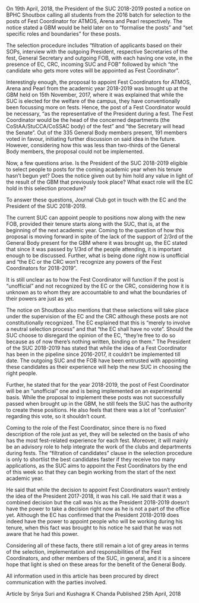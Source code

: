
On 19th April, 2018, the President of the SUC 2018-2019 posted a
notice on BPHC Shoutbox calling all students from the 2016 batch for
selection to the posts of Fest Coordinator for ATMOS, Arena and Pearl
respectively. The notice stated a GBM would be held later on to
“formalise the posts” and “set specific roles and boundaries” for these
posts.


The selection procedure includes “filtration of applicants based on
their SOPs, interview with the outgoing President, respective
Secretaries of the fest, General Secretary and outgoing FOB, with each
having one vote, in the presence of EC, CRC, incoming SUC and FOB”
followed by which “the candidate who gets more votes will be appointed
as Fest Coordinator”.


Interestingly enough, the proposal to appoint Fest Coordinators for
ATMOS, Arena and Pearl from the academic year 2018-2019 was brought up
at the GBM held on 15th November, 2017, where it was explained that
while the SUC is elected for the welfare of the campus, they have
conventionally been focussing more on fests. Hence, the post of a Fest
Coordinator would be necessary, “as the representative of the President
during a fest. The Fest Coordinator would be the head of the concerned
departments (the CoStAA/StuCCA/CoSSAC body) of the fest” and “the
Secretary will head the Senate”. Out of the 335 General Body members
present, 191 members voted in favour, initiating further discussion on
said idea in the future. However, considering how this was less than
two-thirds of the General Body members, the proposal could not be
implemented.


Now, a few questions arise. Is the President of the SUC 2018-2019
eligible to select people to posts for the coming academic year when his
 tenure hasn’t begun yet? Does the notice given out by him hold any
value in light of the result of the GBM that previously took place? What
 exact role will the EC hold in this selection procedure?


To answer these questions, Journal Club got in touch with the EC and the President of the SUC 2018-2019.


The current SUC can appoint people to positions now along with the
new FOB, provided their tenure starts along with the SUC, that is, at
the beginning of the next academic year. Coming to the question of how
this proposal is moving forward in spite of the lack of the support of
2/3rd of the General Body present for the GBM where it was brought up,
the EC stated that since it was passed by 1/3rd of the people attending,
 it is important enough to be discussed. Further, what is being done
right now is unofficial and “the EC or the CRC won’t recognize any
powers of the Fest Coordinators for 2018-2019”.


It is still unclear as to how the Fest Coordinator will function if
the post is “unofficial” and not recognized by the EC or the CRC,
considering how it is unknown as to whom they are accountable to and
what the boundaries of their powers are just as yet.


The notice on Shoutbox also mentions that these selections will take
place under the supervision of the EC and the CRC although these posts
are not constitutionally recognized. The EC explained that this is
“merely to involve a neutral selection process” and that “the EC shall
have no vote”. Should the SUC choose to disregard the opinion of the EC,
 “they’re free to do so because as of now there’s nothing written,
binding on them.”
The President of the SUC 2018-2019 has stated that while the idea of a
Fest Coordinator has been in the pipeline since 2016-2017, it couldn’t
be implemented till date. The outgoing SUC and the FOB have been
entrusted with appointing these candidates as their experience will help
 the new SUC in choosing the right people.


Further, he stated that for the year 2018-2019, the post of Fest
Coordinator will be an “unofficial” one and is being implemented on an
experimental basis. While the proposal to implement these posts was not
successfully passed when brought up in the GBM, he still feels the SUC
has the authority to create these positions. He also feels that there
was a lot of “confusion” regarding this vote, so it shouldn’t count.


Coming to the role of the Fest Coordinator, since there is no fixed
description of the role just as yet, they will be selected on the basis
of who has the most fest-related experience for each fest. Moreover, it
will mainly be an advisory role to help integrate the work of the clubs
and departments during fests. The “filtration of candidates” clause in
the selection procedure is only to shortlist the best candidates faster
if they receive too many applications, as the SUC aims to appoint the
Fest Coordinators by the end of this week so that they can begin working
 from the start of the next academic year.


He said that while the decision to appoint Fest Coordinators wasn’t
entirely the idea of the President 2017-2018, it was his call. He said
that it was a combined decision but the call was his as the President
2018-2019 doesn’t have the power to take a decision right now as he is
not a part of the office yet. Although the EC has confirmed that the
President 2018-2019 does indeed have the power to appoint people who
will be working during his tenure, when this fact was brought to his
notice he said that he was not aware that he had this power.


Considering all of these facts, there still remain a lot of grey
areas in terms of the selection, implementation and responsibilities of
the Fest Coordinators, and other members of the SUC, in general, and it
is a sincere hope that light is shed on these areas for the benefit of
the General Body.


All information used in this article has been procured by direct communication with the parties involved.


Article by Sriya Suri and Kushagra K Chanda
Published 25th April, 2018

